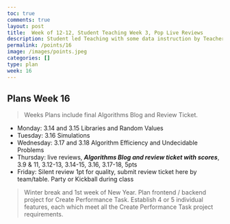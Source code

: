 ```yaml
---
toc: true
comments: true
layout: post
title:  Week of 12-12, Student Teaching Week 3, Pop Live Reviews
description: Student led Teaching with some data instruction by Teachers.
permalink: /points/16
image: /images/points.jpeg
categories: []
type: plan
week: 16
---
```


## Plans Week 16
> Weeks Plans include final Algorithms Blog and Review Ticket.
- Monday: 3.14 and 3.15 Libraries and Random Values
- Tuesday: 3.16 Simulations
- Wednesday: 3.17 and 3.18 Algorithm Efficiency and Undecidable Problems
- Thursday: live reviews, ***Algorithms Blog and review ticket with scores***, 3.9 & 11, 3.12-13, 3.14-15, 3.16, 3.17-18, 5pts
- Friday: Silent review 1pt for quality, submit review ticket here by team/table.   Party or Kickball during class

> Winter break and 1st week of New Year.  Plan frontend / backend project for Create Performance Task.   Establish 4 or 5 individual features, each which meet all the Create Performance Task project requirements.
